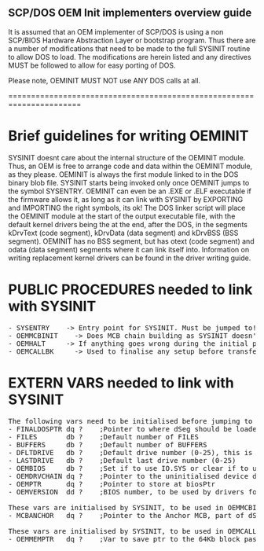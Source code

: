 ## SCP/DOS OEM Init implementers overview guide 

It is assumed that an OEM implementer of SCP/DOS is using a non SCP/BIOS Hardware Abstraction Layer or bootstrap program.
Thus there are a number of modifications that need to be made to the full SYSINIT routine to allow DOS to load.
The modifications are herein listed and any directives MUST be followed to allow for easy porting of DOS.

Please note, OEMINIT MUST NOT use ANY DOS calls at all.

======================================================================

# Brief guidelines for writing OEMINIT

SYSINIT doesnt care about the internal structure of the OEMINIT module. Thus, an OEM is free to arrange code and data within the OEMINIT module, as they please. OEMINIT is always the first module linked to in the DOS binary blob file. SYSINIT starts being invoked only once OEMINIT jumps to the symbol SYSENTRY. OEMINIT can even be an .EXE or .ELF executable if the firmware allows it, as long as it can link with SYSINIT by EXPORTING and IMPORTING the right symbols, its ok! The DOS linker script will place the OEMINIT module at the start of the output executable file, with the default kernel drivers being the at the end, after the DOS, in the segments kDrvText (code segment), kDrvData (data segment) and kDrvBSS (BSS segment). OEMINIT has no BSS segment, but has otext (code segment) and odata (data segment) segments where it can link itself into. Information on writing replacement kernel drivers can be found in the driver writing guide.

# PUBLIC PROCEDURES needed to link with SYSINIT
<pre>
- SYSENTRY	  -> Entry point for SYSINIT. Must be jumped to!
- OEMMCBINIT 	-> Does MCB chain building as SYSINIT doesn't know how to read any memory maps. Thats on the OEM to parse and build for us.
- OEMHALT 	  -> If anything goes wrong during the initial phase of SYSINIT, it will use this routine to print a message and halt the machine.
- OEMCALLBK 	-> Used to finalise any setup before transferring control to "SHELL= ". At this point, DOS is ready to be used.
</pre>

# EXTERN VARS needed to link with SYSINIT
<pre>
The following vars need to be initialised before jumping to SYSENTRY.
- FINALDOSPTR dq ?    ;Pointer to where dSeg should be loaded
- FILES       db ?    ;Default number of FILES
- BUFFERS     db ?    ;Default number of BUFFERS
- DFLTDRIVE   db ?    ;Default drive number (0-25), this is the boot drive
- LASTDRIVE   db ?    ;Default last drive number (0-25)
- OEMBIOS     db ?    ;Set if to use IO.SYS or clear if to use SCPBIOS.SYS
- OEMDRVCHAIN dq ?    ;Pointer to the uninitialised device drivers
- OEMPTR      dq ?    ;Pointer to store at biosPtr
- OEMVERSION  dd ?    ;BIOS number, to be used by drivers for id-ing

These vars are initialised by SYSINIT, to be used in OEMMCBINIT. These vars are undefined outside of OEMMCBINIT.
- MCBANCHOR   dq ?    ;Pointer to the Anchor MCB, part of dSEg

These vars are initialised by SYSINIT, to be used in OEMCALLBK. These vars are undefined outside of OEMCALLBK.
- OEMMEMPTR   dq ?    ;Var to save ptr to the 64Kb block passed to OEMCALLBK
</pre>
